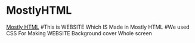 # MostlyHTML
[Mostly HTML](https://vipinofficial.github.io/MostlyHTML/)
#This is WEBSITE Which IS Made in Mostly HTML
#We used CSS For Making WEBSITE Background cover Whole screen
